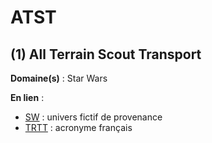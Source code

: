 # ATST

## (1) All Terrain Scout Transport

**Domaine(s)** : Star Wars

**En lien** :

+ [SW](../S/sw.md) : univers fictif de provenance
+ [TRTT](../T/trtt.md) : acronyme français
